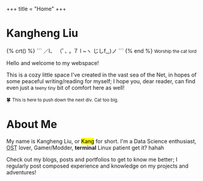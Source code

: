 +++
title = "Home"
+++

# Kangheng Liu
<aside>
{% crt() %}
```
    ／l、    
  （ﾟ､ ｡ ７   
    l  ~ヽ   
    じしf_,)ノ
```
{% end %}
<small>Worship the cat lord</small>
</aside>

Hello and welcome to my webspace!

This is a cozy little space I've created in the vast sea of the Net, in hopes of some peaceful writing/reading for myself;
I hope you, dear reader, can find even just a <small>teeny tiny</small> bit of comfort here as well!
<div class="centered">🍀 <small>This is here to push down the next div. Cat too big.</small></div>

# About Me

My name is Kangheng Liu, or <mark>Kang</mark> for short. I'm a Data Science enthusiast, <abbr title="Original Soundtrack">OST</abbr> lover, Gamer/Modder, **terminal** Linux patient <span class="spoiler">get it? hahah</span>

Check out my blogs, posts and portfolios to get to know me better; I regularly post composed experience and knowledge on my projects and adventures!
